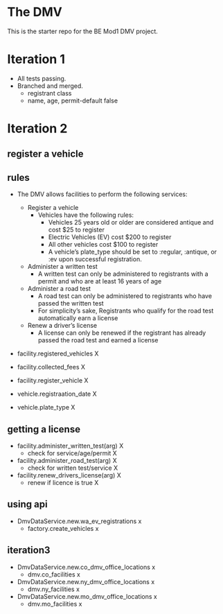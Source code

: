 # The DMV

This is the starter repo for the BE Mod1 DMV project.

# Iteration 1 

- All tests passing.
- Branched and merged.
    - registrant class 
    - name, age, permit-default false

# Iteration 2

## register a vehicle
## rules
- The DMV allows facilities to perform the following services:
    - Register a vehicle
        - Vehicles have the following rules:
            - Vehicles 25 years old or older are considered antique and cost $25 to register
            - Electric Vehicles (EV) cost $200 to register
            - All other vehicles cost $100 to register
            - A vehicle’s plate_type should be set to :regular, :antique, or :ev upon successful registration.
    - Administer a written test
        - A written test can only be administered to registrants with a permit and who are at least 16 years of age
    - Administer a road test
        - A road test can only be administered to registrants who have passed the written test
        - For simplicity’s sake, Registrants who qualify for the road test automatically earn a license
    - Renew a driver’s license
        - A license can only be renewed if the registrant has already passed the road test and earned a license

- facility.registered_vehicles  X
- facility.collected_fees       X
- facility.register_vehicle     X
- vehicle.registraation_date    X
- vehicle.plate_type            X

## getting a license

- facility.administer_written_test(arg) X
    - check for service/age/permit      X
- facility.administer_road_test(arg)    X
    - check for written test/service    X
- facility.renew_drivers_license(arg)   X
    - renew if licence is true          X

## using api

- DmvDataService.new.wa_ev_registrations    x
    - factory.create_vehicles               x

## iteration3
- DmvDataService.new.co_dmv_office_locations    x
    - dmv.co_facilities                         x
- DmvDataService.new.ny_dmv_office_locations    x
    - dmv.ny_facilities                         x
- DmvDataService.new.mo_dmv_office_locations    x
    - dmv.mo_facilities                         x

